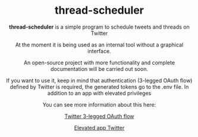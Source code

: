
<div align="center">

# thread-scheduler

**thread-scheduler** is a simple program to schedule tweets and threads on Twitter

At the moment it is being used as an internal tool without a graphical interface.

An open-source project with more functionality and complete documentation will be carried out soon.

If you want to use it, keep in mind that authentication (3-legged OAuth flow) defined by Twitter is required, the generated tokens go to the .env file.
In addition to an app with elevated privileges

You can see more information about this here:

[Twitter 3-legged OAuth flow](https://developer.twitter.com/en/docs/authentication/oauth-1-0a/obtaining-user-access-tokens)

[Elevated app Twitter](https://developer.twitter.com/en/portal/products/elevated)

</div>